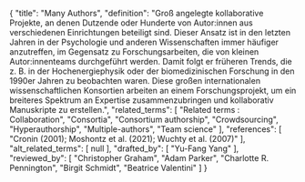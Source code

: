{
    "title": "Many Authors",
    "definition": "Groß angelegte kollaborative Projekte, an denen Dutzende oder Hunderte von Autor:innen aus verschiedenen Einrichtungen beteiligt sind. Dieser Ansatz ist in den letzten Jahren in der Psychologie und anderen Wissenschaften immer häufiger anzutreffen, im Gegensatz zu Forschungsarbeiten, die von kleinen Autor:innenteams durchgeführt werden. Damit folgt er früheren Trends, die z. B. in der Hochenergiephysik oder der biomedizinischen Forschung in den 1990er Jahren zu beobachten waren. Diese großen internationalen wissenschaftlichen Konsortien arbeiten an einem Forschungsprojekt, um ein breiteres Spektrum an Expertise zusammenzubringen und kollaborativ Manuskripte zu erstellen.",
    "related_terms": [
        "Related terms : Collaboration",
        "Consortia",
        "Consortium authorship",
        "Crowdsourcing",
        "Hyperauthorship",
        "Multiple-authors",
        "Team science"
    ],
    "references": [
        "Cronin (2001); Moshontz et al. (2021); Wuchty et al. (2007)"
    ],
    "alt_related_terms": [
        null
    ],
    "drafted_by": [
        "Yu-Fang Yang"
    ],
    "reviewed_by": [
        "Christopher Graham",
        "Adam Parker",
        "Charlotte R. Pennington",
        "Birgit Schmidt",
        "Beatrice Valentini"
    ]
}